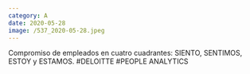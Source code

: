 ```yaml
--- 
category: A 
date: 2020-05-28 
image: /537_2020-05-28.jpeg 
--- 
```


Compromiso de empleados en cuatro cuadrantes: SIENTO, SENTIMOS, ESTOY y ESTAMOS. #DELOITTE #PEOPLE ANALYTICS